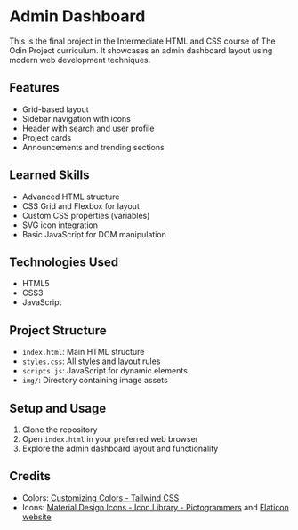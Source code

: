 
# Admin Dashboard

This is the final project in the Intermediate HTML and CSS course of The Odin Project curriculum. It showcases an admin dashboard layout using modern web development techniques.

## Features

- Grid-based layout
- Sidebar navigation with icons
- Header with search and user profile
- Project cards
- Announcements and trending sections

## Learned Skills

- Advanced HTML structure
- CSS Grid and Flexbox for layout
- Custom CSS properties (variables)
- SVG icon integration
- Basic JavaScript for DOM manipulation

## Technologies Used

- HTML5
- CSS3
- JavaScript

## Project Structure

- `index.html`: Main HTML structure
- `styles.css`: All styles and layout rules
- `scripts.js`: JavaScript for dynamic elements
- `img/`: Directory containing image assets

## Setup and Usage

1. Clone the repository
2. Open `index.html` in your preferred web browser
3. Explore the admin dashboard layout and functionality

## Credits

- Colors: [Customizing Colors - Tailwind CSS](https://tailwindcss.com/docs/customizing-colors)
- Icons: [Material Design Icons - Icon Library - Pictogrammers](https://pictogrammers.com/library/mdi/) and [Flaticon website](https://www.flaticon.com/)
